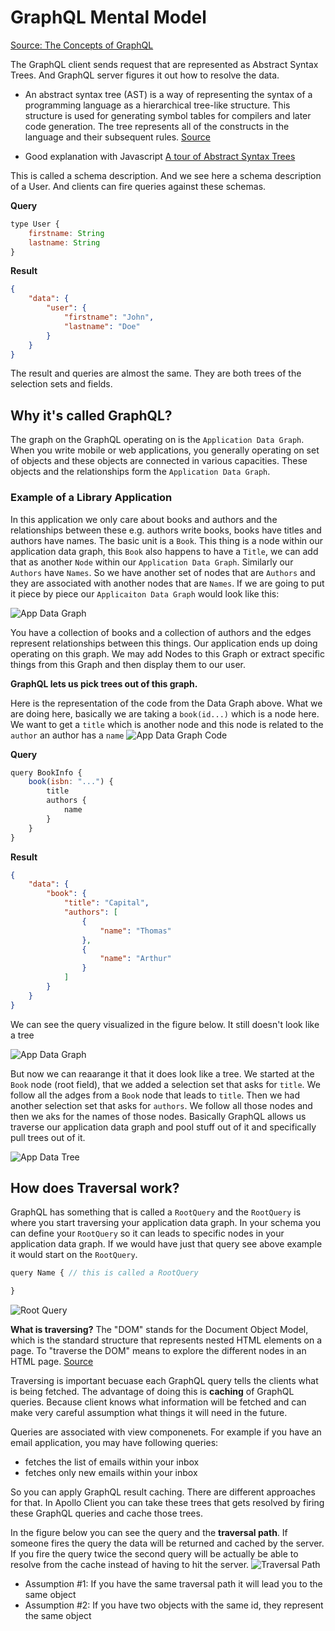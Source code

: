# GraphQL Mental Model

[Source: The Concepts of GraphQL](https://dev-blog.apollodata.com/the-concepts-of-graphql-bc68bd819be3)

The GraphQL client sends request that are represented as Abstract Syntax Trees. And GraphQL server figures it out how to resolve the data. 

* An abstract syntax tree (AST) is a way of representing the syntax of a programming language as a hierarchical tree-like structure. This structure is used for generating symbol tables for compilers and later code generation. The tree represents all of the constructs in the language and their subsequent rules. [Source](https://www.techopedia.com/definition/22431/abstract-syntax-tree-ast)

* Good explanation with Javascript [A tour of Abstract Syntax Trees](https://blog.buildo.io/a-tour-of-abstract-syntax-trees-906c0574a067)


This is called a schema description. And we see here a schema description of a User. And clients can fire queries against these schemas. 

**Query**
```js
type User {
    firstname: String
    lastname: String
}
``` 

**Result**
```json
{
    "data": {
        "user": {
            "firstname": "John",
            "lastname": "Doe"
        }
    }
}

``` 

The result and queries are almost the same. They are both trees of the selection sets and fields. 

## Why it's called GraphQL?

The graph on the GraphQL operating on is the `Application Data Graph`. When you write mobile or web applications, you generally operating on set of objects and these objects are connected in various capacities. These objects and the relationships form the `Application Data Graph`. 

### Example of a Library Application

In this application we only care about books and authors and the relationships between these e.g. authors write books, books have titles and authors have names. The basic unit is a `Book`. This thing is a node within our application data graph, this `Book` also happens to have a `Title`, we can add that as another `Node` within our `Application Data Graph`. Similarly our `Authors` have `Names`.  So we have another set of nodes that are `Authors` and they are associated with another nodes that are `Names`. If we are going to put it piece by piece our `Applicaiton Data Graph` would look like this:

![App Data Graph](./images/app-data-graph.png)

You have a collection of books and a collection of authors and the edges represent relationships between this things. Our application ends up doing operating on this graph. We may add Nodes to this Graph or extract specific things from this Graph and then display them to our user. 

**GraphQL lets us pick trees out of this graph.**

Here is the representation of the code from the Data Graph above. What we are doing here, basically we are taking a `book(id...)` which is a node here. We want to get a `title` which is another node and this node is related to the `author` an author has a `name`
![App Data Graph Code](./images/app-data-graph-code.png)

**Query**
```js
query BookInfo {
    book(isbn: "...") {
        title 
        authors {
            name
        }
    }
}
``` 

**Result**
```json
{
    "data": {
        "book": {
            "title": "Capital",
            "authors": [
                {
                    "name": "Thomas"
                },
                {
                    "name": "Arthur"
                }
            ]
        }
    }
}

``` 

We can see the query visualized in the figure below. It still doesn't look like a tree

![App Data Graph](./images/app-data-graph-nodes.png)

But now we can reaarange it that it does look like a tree. We started at the `Book` node (root field), that we added a selection set that asks for `title`. We follow all the adges from a `Book` node that leads to `title`. Then we had another selection set that asks for `authors`. We follow all those nodes and then we aks for the names of those nodes. Basically GraphQL allows us traverse our application data graph and pool stuff out of it and specifically pull trees out of it. 

![App Data Tree](./images/app-data-graph-tree.png)

## How does Traversal work?

GraphQL has something that is called a `RootQuery` and the `RootQuery` is where you start traversing your application data graph. In your schema you can define your `RootQuery` so it can leads to specific nodes in your application data graph. If we would have just that query see above example it would start on the `RootQuery`. 

```js
query Name { // this is called a RootQuery

}
``` 

![Root Query](./images/app-data-graph-root-query.png)

**What is traversing?**
The "DOM" stands for the Document Object Model, which is the standard structure that represents nested HTML elements on a page. To "traverse the DOM" means to explore the different nodes in an HTML page. [Source](https://www.quora.com/What-does-it-mean-to-traverse-the-DOM)

Traversing is important becuase each GraphQL query tells the clients what is being fetched. The advantage of doing this is **caching** of GraphQL queries. Because client knows what information will be fetched and can make very careful assumption what things it will need in the future. 

Queries are associated with view componenets. For example if you have an email application, you may have following queries:

* fetches the list of emails within your inbox
* fetches only new emails within your inbox

So you can apply GraphQL result caching. There are different approaches for that. In Apollo Client you can take these trees that gets resolved by firing these GraphQL queries and cache those trees. 

In the figure below you can see the query and the **traversal path**. If someone fires the query the data will be returned and cached by the server. If you fire the query twice the second query will be actually be able to resolve from the cache instead of having to hit the server. 
![Traversal Path](./images/app-data-graph-traversal-path.png)


* Assumption #1: If you have the same traversal path it will lead you to the same object
* Assumption #2: If you have two objects with the same id, they represent the same object